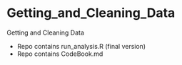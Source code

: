# Getting_and_Cleaning_Data
Getting and Cleaning Data

* Repo contains run_analysis.R (final version)
* Repo contains CodeBook.md 

